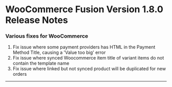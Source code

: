 # WooCommerce Fusion Version 1.8.0 Release Notes

### Various fixes for WooCommerce
1. Fix issue where some payment providers has HTML in the Payment Method Title, causing a 'Value too big' error
1. Fix issue where synced Woocommerce item title of variant items do not contain the template name
1. Fix issue where linked but not synced product will be duplicated for new orders

---
